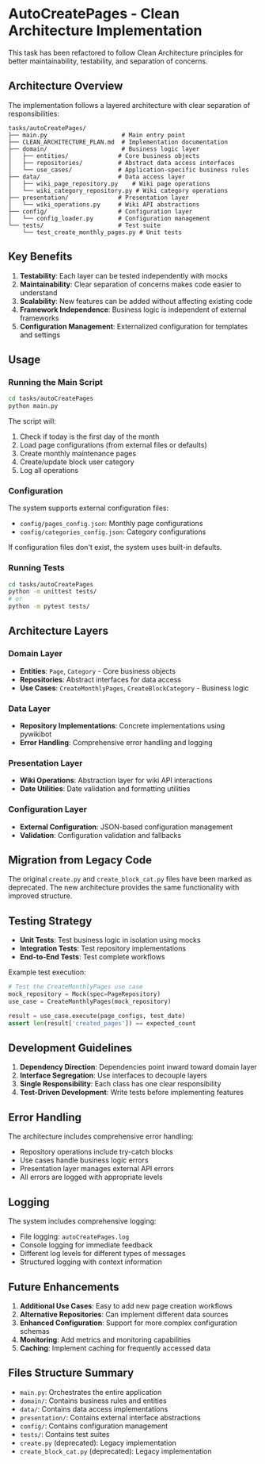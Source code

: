# AutoCreatePages - Clean Architecture Implementation

This task has been refactored to follow Clean Architecture principles for better maintainability, testability, and separation of concerns.

## Architecture Overview

The implementation follows a layered architecture with clear separation of responsibilities:

```
tasks/autoCreatePages/
├── main.py                     # Main entry point
├── CLEAN_ARCHITECTURE_PLAN.md  # Implementation documentation
├── domain/                     # Business logic layer
│   ├── entities/              # Core business objects
│   ├── repositories/          # Abstract data access interfaces
│   └── use_cases/             # Application-specific business rules
├── data/                      # Data access layer
│   ├── wiki_page_repository.py    # Wiki page operations
│   └── wiki_category_repository.py # Wiki category operations
├── presentation/              # Presentation layer
│   └── wiki_operations.py     # Wiki API abstractions
├── config/                    # Configuration layer
│   └── config_loader.py       # Configuration management
└── tests/                     # Test suite
    └── test_create_monthly_pages.py # Unit tests
```

## Key Benefits

1. **Testability**: Each layer can be tested independently with mocks
2. **Maintainability**: Clear separation of concerns makes code easier to understand
3. **Scalability**: New features can be added without affecting existing code
4. **Framework Independence**: Business logic is independent of external frameworks
5. **Configuration Management**: Externalized configuration for templates and settings

## Usage

### Running the Main Script

```bash
cd tasks/autoCreatePages
python main.py
```

The script will:
1. Check if today is the first day of the month
2. Load page configurations (from external files or defaults)
3. Create monthly maintenance pages
4. Create/update block user category
5. Log all operations

### Configuration

The system supports external configuration files:

- `config/pages_config.json`: Monthly page configurations
- `config/categories_config.json`: Category configurations

If configuration files don't exist, the system uses built-in defaults.

### Running Tests

```bash
cd tasks/autoCreatePages
python -m unittest tests/
# or
python -m pytest tests/
```

## Architecture Layers

### Domain Layer
- **Entities**: `Page`, `Category` - Core business objects
- **Repositories**: Abstract interfaces for data access
- **Use Cases**: `CreateMonthlyPages`, `CreateBlockCategory` - Business logic

### Data Layer
- **Repository Implementations**: Concrete implementations using pywikibot
- **Error Handling**: Comprehensive error handling and logging

### Presentation Layer
- **Wiki Operations**: Abstraction layer for wiki API interactions
- **Date Utilities**: Date validation and formatting utilities

### Configuration Layer
- **External Configuration**: JSON-based configuration management
- **Validation**: Configuration validation and fallbacks

## Migration from Legacy Code

The original `create.py` and `create_block_cat.py` files have been marked as deprecated. The new architecture provides the same functionality with improved structure.

## Testing Strategy

- **Unit Tests**: Test business logic in isolation using mocks
- **Integration Tests**: Test repository implementations
- **End-to-End Tests**: Test complete workflows

Example test execution:
```python
# Test the CreateMonthlyPages use case
mock_repository = Mock(spec=PageRepository)
use_case = CreateMonthlyPages(mock_repository)

result = use_case.execute(page_configs, test_date)
assert len(result['created_pages']) == expected_count
```

## Development Guidelines

1. **Dependency Direction**: Dependencies point inward toward domain layer
2. **Interface Segregation**: Use interfaces to decouple layers
3. **Single Responsibility**: Each class has one clear responsibility
4. **Test-Driven Development**: Write tests before implementing features

## Error Handling

The architecture includes comprehensive error handling:
- Repository operations include try-catch blocks
- Use cases handle business logic errors
- Presentation layer manages external API errors
- All errors are logged with appropriate levels

## Logging

The system includes comprehensive logging:
- File logging: `autoCreatePages.log`
- Console logging for immediate feedback
- Different log levels for different types of messages
- Structured logging with context information

## Future Enhancements

1. **Additional Use Cases**: Easy to add new page creation workflows
2. **Alternative Repositories**: Can implement different data sources
3. **Enhanced Configuration**: Support for more complex configuration schemas
4. **Monitoring**: Add metrics and monitoring capabilities
5. **Caching**: Implement caching for frequently accessed data

## Files Structure Summary

- `main.py`: Orchestrates the entire application
- `domain/`: Contains business rules and entities
- `data/`: Contains data access implementations
- `presentation/`: Contains external interface abstractions
- `config/`: Contains configuration management
- `tests/`: Contains test suites
- `create.py` (deprecated): Legacy implementation
- `create_block_cat.py` (deprecated): Legacy implementation